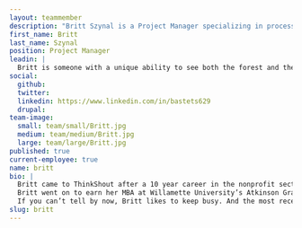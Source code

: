 ```yaml
---
layout: teammember
description: "Britt Szynal is a Project Manager specializing in process management at ThinkShout, a full service digital agency and B-Corp that specializes in nonprofit tech, digital strategy, website development, accessible design, and brand work."
first_name: Britt
last_name: Szynal
position: Project Manager
leadin: |
  Britt is someone with a unique ability to see both the forest and the trees. She is enamored by the quest to learn how systems work; why they work; and, even more importantly, why things that *should* work, don’t. 
social:
  github:
  twitter:
  linkedin: https://www.linkedin.com/in/bastets629
  drupal:
team-image:
  small: team/small/Britt.jpg
  medium: team/medium/Britt.jpg
  large: team/large/Britt.jpg
published: true
current-employee: true
name: britt
bio: |
  Britt came to ThinkShout after a 10 year career in the nonprofit sector. Starting at a mental health and housing organization in 2008, she developed a passion for building community and for meeting people where they are at. From there, she’s worn many hats from grants management and program evaluation, to program development and coalition building, to all aspects of fundraising. She received a Professional Certificate in Nonprofit Fundraising from the Willamette Valley Development Officers (WVDO) and PSU; and was a founding board member of YNPN Portland. 
  Britt went on to earn her MBA at Willamette University’s Atkinson Graduate School of Management in 2007, graduating at the top of her class while simultaneously exceeding the prior year’s fundraising revenue as Director of Development at Harper’s Playground. Looking for her next challenge, Britt decided on ThinkShout as a place where her passion for community and for driving positive could intersect with her penchant for systems and processes.
  If you can’t tell by now, Britt likes to keep busy. And the most recent role that is keeping busy: being a new mom. Britt’s wide ranging hobbies now include walks with her baby, cuddle naps with her baby, feeding her baby, playing with her baby, coffee, washing a million loads of baby laundry, making her baby laugh, baby….baby baby, baby baby. Coffee. Baby. Baby baby, Baby.
slug: britt
---
```

